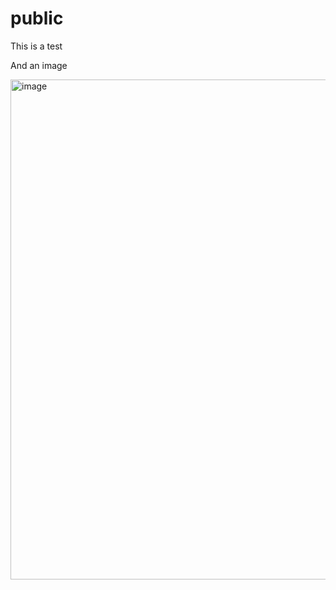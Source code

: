 # public

This is a test 

And an image

<img width="800" alt="image" src="https://github.com/user-attachments/assets/7f3daf3d-7fff-40a4-a789-e07d5c74655f" />
